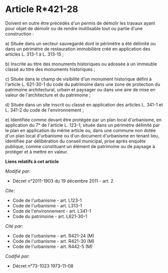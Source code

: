 # Article R*421-28

Doivent en outre être précédés d'un permis de démolir les travaux ayant pour objet de démolir ou de rendre inutilisable tout
ou partie d'une construction : 

a) Située dans un secteur sauvegardé dont le périmètre a été délimité ou dans un périmètre de restauration immobilière créé
en application des articles L. 313-1 à L. 313-15 ; 

b) Inscrite au titre des monuments historiques ou adossée à un immeuble classé au titre des monuments historiques ; 

c) Située dans le champ de visibilité d'un monument historique défini à l'article L. 621-30-1 du code du patrimoine dans une
zone de protection du patrimoine architectural, urbain et paysager ou dans une aire de mise en valeur de l'architecture et du
patrimoine ; 

d) Située dans un site inscrit ou classé en application des articles L. 341-1 et L. 341-2 du code de l'environnement ; 

e) Identifiée comme devant être protégée par un plan local d'urbanisme, en application du 7° de l'article L. 123-1, située
dans un périmètre délimité par le plan en application du même article ou, dans une commune non dotée d'un plan local
d'urbanisme ou d'un document d'urbanisme en tenant lieu, identifiée par délibération du conseil municipal, prise après
enquête publique, comme constituant un élément de patrimoine ou de paysage à protéger et à mettre en valeur.

**Liens relatifs à cet article**

_Modifié par_:

  - Décret n°2011-1903 du 19 décembre 2011 - art. 2

_Cite_:

  - Code de l'urbanisme - art. L123-1
  - Code de l'urbanisme - art. L313-1
  - Code de l'environnement - art. L341-1
  - Code du patrimoine - art. L621-30-1

_Cité par_:

  - Code de l'urbanisme - art. R421-24 (M)
  - Code de l'urbanisme - art. R421-30 (M)
  - Code de l'urbanisme - art. R442-5 (M)

_Codifié par_:

  - Décret n°73-1023 1973-11-08
